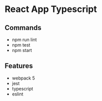 # React App Typescript

## Commands

- npm run lint
- npm test
- npm start

## Features

- webpack 5
- jest
- typescript
- eslint
